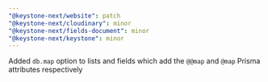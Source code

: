```yaml
---
"@keystone-next/website": patch
"@keystone-next/cloudinary": minor
"@keystone-next/fields-document": minor
"@keystone-next/keystone": minor
---
```


Added `db.map` option to lists and fields which add the `@@map` and `@map` Prisma attributes respectively
